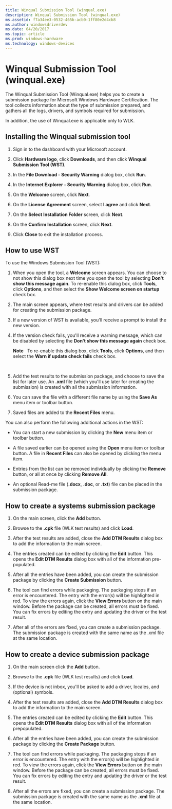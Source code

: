 ```yaml
---
title: Winqual Submission Tool (winqual.exe)
description: Winqual Submission Tool (winqual.exe)
ms.assetid: f7a34ee3-0532-465b-acb0-1ff80e2d4cb8
ms.author: windowsdriverdev
ms.date: 04/20/2017
ms.topic: article
ms.prod: windows-hardware
ms.technology: windows-devices
---
```


# Winqual Submission Tool (winqual.exe)


The Winqual Submission Tool (Winqual.exe) helps you to create a submission package for Microsoft Windows Hardware Certification. The tool collects information about the type of submission prepared, and gathers all the logs, drivers, and symbols required for submission.

In addition, the use of Winqual.exe is applicable only to WLK.

## Installing the Winqual submission tool


1.  Sign in to the dashboard with your Microsoft account.

2.  Click **Hardware logo**, click **Downloads**, and then click **Winqual Submission Tool (WST)**.

3.  In the **File Download - Security Warning** dialog box, click **Run**.

4.  In the **Internet Explorer - Security Warning** dialog box, click **Run**.

5.  On the **Welcome** screen, click **Next**.

6.  On the **License Agreement** screen, select **I agree** and click **Next**.

7.  On the **Select Installation Folder** screen, click **Next**.

8.  On the **Confirm Installation** screen, click **Next**.

9.  Click **Close** to exit the installation process.

## <span id="How_to_use_WST"></span><span id="how_to_use_wst"></span><span id="HOW_TO_USE_WST"></span>How to use WST


To use the Windows Submission Tool (WST):

1.  When you open the tool, a **Welcome** screen appears. You can choose to not show this dialog box next time you open the tool by selecting **Don't show this message again**. To re-enable this dialog box, click **Tools**, click **Options**, and then select the **Show Welcome screen on startup** check box.

2.  The main screen appears, where test results and drivers can be added for creating the submission package.

3.  If a new version of WST is available, you'll receive a prompt to install the new version.

4.  If the version check fails, you'll receive a warning message, which can be disabled by selecting the **Don't show this message again** check box.

    **Note**  
    To re-enable this dialog box, click **Tools**, click **Options**, and then select the **Warn if update check fails** check box.

     

5.  Add the test results to the submission package, and choose to save the list for later use. An **.xml** file (which you'll use later for creating the submission) is created with all the submission information.

6.  You can save the file with a different file name by using the **Save As** menu item or toolbar button.

7.  Saved files are added to the **Recent Files** menu.

You can also perform the following additional actions in the WST:

-   You can start a new submission by clicking the **New** menu item or toolbar button.

-   A file saved earlier can be opened using the **Open** menu item or toolbar button. A file in **Recent Files** can also be opened by clicking the menu item.

-   Entries from the list can be removed individually by clicking the **Remove** button, or all at once by clicking **Remove All**.

-   An optional Read-me file (**.docx**, **.doc**, or **.txt**) file can be placed in the submission package.

## <span id="How_to_create_a_systems_submission_package"></span><span id="how_to_create_a_systems_submission_package"></span><span id="HOW_TO_CREATE_A_SYSTEMS_SUBMISSION_PACKAGE"></span>How to create a systems submission package


1.  On the main screen, click the **Add** button.

2.  Browse to the **.cpk** file (WLK test results) and click **Load**.

3.  After the test results are added, close the **Add DTM Results** dialog box to add the information to the main screen.

4.  The entries created can be edited by clicking the **Edit** button. This opens the **Edit DTM Results** dialog box with all of the information pre-populated.

5.  After all the entries have been added, you can create the submission package by clicking the **Create Submission** button.

6.  The tool can find errors while packaging. The packaging stops if an error is encountered. The entry with the error(s) will be highlighted in red. To view the errors again, click the **View Errors** button on the main window. Before the package can be created, all errors must be fixed. You can fix errors by editing the entry and updating the driver or the test result.

7.  After all of the errors are fixed, you can create a submission package. The submission package is created with the same name as the .xml file at the same location.

## <span id="How_to_create_a_device_submission_package"></span><span id="how_to_create_a_device_submission_package"></span><span id="HOW_TO_CREATE_A_DEVICE_SUBMISSION_PACKAGE"></span>How to create a device submission package


1.  On the main screen click the **Add** button.

2.  Browse to the **.cpk** file (WLK test results) and click **Load**.

3.  If the device is not inbox, you'll be asked to add a driver, locales, and (optional) symbols.

4.  After the test results are added, close the **Add DTM Results** dialog box to add the information to the main screen.

5.  The entries created can be edited by clicking the **Edit** button. This opens the **Edit DTM Results** dialog box with all of the information prepopulated.

6.  After all the entries have been added, you can create the submission package by clicking the **Create Package** button.

7.  The tool can find errors while packaging. The packaging stops if an error is encountered. The entry with the error(s) will be highlighted in red. To view the errors again, click the **View Errors** button on the main window. Before the package can be created, all errors must be fixed. You can fix errors by editing the entry and updating the driver or the test result.

8.  After all the errors are fixed, you can create a submission package. The submission package is created with the same name as the **.xml** file at the same location.

 

 





